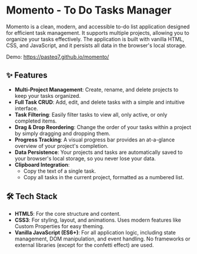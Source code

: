 # Momento - To Do Tasks Manager

Momento is a clean, modern, and accessible to-do list application designed for efficient task management. It supports multiple projects, allowing you to organize your tasks effectively. The application is built with vanilla HTML, CSS, and JavaScript, and it persists all data in the browser's local storage.

Demo: https://pasteq7.github.io/momento/

## ✨ Features

- **Multi-Project Management**: Create, rename, and delete projects to keep your tasks organized.
- **Full Task CRUD**: Add, edit, and delete tasks with a simple and intuitive interface.
- **Task Filtering**: Easily filter tasks to view all, only active, or only completed items.
- **Drag & Drop Reordering**: Change the order of your tasks within a project by simply dragging and dropping them.
- **Progress Tracking**: A visual progress bar provides an at-a-glance overview of your project's completion.
- **Data Persistence**: Your projects and tasks are automatically saved to your browser's local storage, so you never lose your data.
- **Clipboard Integration**:
    - Copy the text of a single task.
    - Copy all tasks in the current project, formatted as a numbered list.

## 🛠️ Tech Stack

- **HTML5**: For the core structure and content.
- **CSS3**: For styling, layout, and animations. Uses modern features like Custom Properties for easy theming.
- **Vanilla JavaScript (ES6+)**: For all application logic, including state management, DOM manipulation, and event handling. No frameworks or external libraries (except for the confetti effect) are used.

